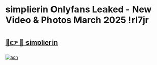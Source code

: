 # simplierin Onlyfans Leaked - New Video & Photos March 2025 !rl7jr

# <h2><a href="https://rfb6nx.iuczelnia.edu.pl?title=simplierin&ref=rl7jr">🔗👉 🔴 simplierin</a></h2>

[![acn](https://github.com/user-attachments/assets/0f9c940e-d8b0-45ae-aac7-cd30a18b3e1c)](https://rfb6nx.iuczelnia.edu.pl?title=simplierin&ref=rl7jr)

